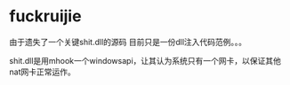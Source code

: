 # fuckruijie

由于遗失了一个关键shit.dll的源码
目前只是一份dll注入代码范例。。。

shit.dll是用mhook一个windowsapi，让其认为系统只有一个网卡，以保证其他nat网卡正常运作。
